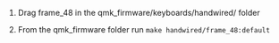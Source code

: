 1. Drag frame_48 in the qmk_firmware/keyboards/handwired/ folder

2. From the qmk_firmware folder run `make handwired/frame_48:default`
